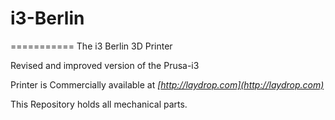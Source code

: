 # i3-Berlin
===========
The i3 Berlin 3D Printer 

Revised and improved version of the Prusa-i3 

Printer is Commercially available at *[http://laydrop.com](http://laydrop.com)*


This Repository holds all mechanical parts.